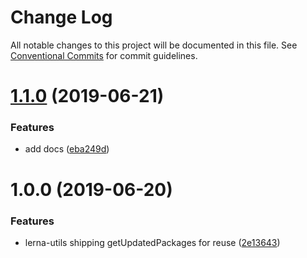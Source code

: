 # Change Log

All notable changes to this project will be documented in this file.
See [Conventional Commits](https://conventionalcommits.org) for commit guidelines.

<a name="1.1.0"></a>
# [1.1.0](https://github.com/projects/DavideDaniel/repos/oss-projects/compare/diff?targetBranch=refs%2Ftags%2Flerna-utils@1.0.0&sourceBranch=refs%2Ftags%2Flerna-utils@1.1.0) (2019-06-21)


### Features

* add docs ([eba249d](https://github.com/projects/DavideDaniel/repos/oss-projects/commits/eba249d))




<a name="1.0.0"></a>
# 1.0.0 (2019-06-20)


### Features

* lerna-utils shipping getUpdatedPackages for reuse ([2e13643](https://github.com/projects/DavideDaniel/repos/oss-projects/commits/2e13643))
